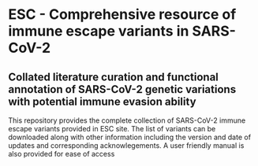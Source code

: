 # ESC - Comprehensive resource of immune escape variants in SARS-CoV-2 

<h2>Collated literature curation and functional annotation of SARS-CoV-2 genetic variations with potential immune evasion ability</h2>

This repository provides the complete collection of SARS-CoV-2 immune escape variants provided in ESC site. The list of variants can be downloaded along with other information including the version and date of updates and corresponding acknowlegements.
A user friendly manual is also provided for ease of access
